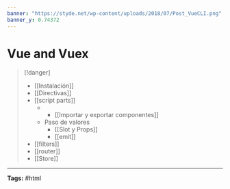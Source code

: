 ```yaml
---
banner: "https://styde.net/wp-content/uploads/2018/07/Post_VueCLI.png"
banner_y: 0.74372
---
```


# Vue and Vuex
> [!danger]
> 
>* [[Instalación]]
>* [[Directivas]]
>* [[script parts]]
>	* * [[Importar y exportar componentes]]
>	* Paso de valores
>		* [[Slot y Props]]
>		* [[emit]]
>* [[filters]]
>* [[router]]
>* [[Store]]

<hr>
<b>Tags:</b> #html 